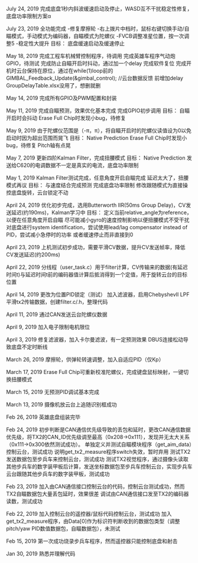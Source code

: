 July 24, 2019
完成底盘1秒内斜波缓速启动及停止，WASD互不干扰稳定性修复，底盘功率限制方案α

July 23, 2019
全功能完成
-修复摩擦轮
-右上拨片中档时，鼠标右键切换手动/自瞄模式，手动模式为编码器，自瞄模式为陀螺仪
-FVCB调整准星位置，按一次调整5
-稳定性大提升
目标：	底盘缓速启动及缓速停止

May 18, 2019
完成工程车机械臂控制程序，待调用
完成英雄车程序气动炮GPIO，待测试
完成防止自瞄开启时抖动，通过加一个delay
完成软件复位
完成开机时云台保持在原位，通过在while(1)loop前的   GIMBAL_Feedback_Update(&gimbal_control);             //云台数据反馈   前增加delay
GroupDelayTable.xlsx没用了，想删就删

May 14, 2019
完成所有GPIO及PWM配置和封装

May 11, 2019
完成自瞄预测，效果优化基本完成
完成GPIO初步调用
目标：	自瞄开启时会抖动
	Erase Full Chip时发现小bug，待修复

May 9, 2019
由于陀螺仪范围是（-π，π），将自瞄开启时的陀螺仪读值设为0以免启动时因为超出范围而晃飞
目标：	Native Prediction
	Erase Full Chip时发现小bug，待修复
	Pitch轴有点晃

May 7, 2019
更新四阶Kalman Filter，完成扭腰模式
目标：	Native Prediction
	发送给C620的电调数据不一定是真实的电流，底盘功率限制

May 1, 2019
Kalman Filter测试完成，任意角度开启自瞄完成
延迟太大了，扭腰模式再议
目标：	与速度结合完成预测
	完成底盘功率限制
	修改跟随模式为直接操控底盘旋转，云台锁定不动

April 24, 2019
优化初步完成，选用Butterworth IIR(50ms Group Delay)，CV发送延迟(约190ms)，Kalman学习中
目标：	定义当前relative_angle为reference，以便在任意角度开启自瞄
	尽可能减小gyro的速度控制影响以便扭腰模式不受干扰
	对底盘进行system identification，尝试使用lead/lag compensator instead of PID，尝试减小急停时的功率
	或者缓速停止而非直接到0

April 23, 2019
上机测试初步成功，需要平滑CV数据，提升CV发送帧率，降低CV发送延迟(约200ms)

April 22, 2019
分线程（user_task.c）用于filter计算，CV传输来的数据(有延迟时间t)与延迟时间t前的编码器值计算后抵消得到一个定值，用于旋转云台的目标位置

April 14, 2019
更改为位置PID锁定（测试）
加入滤波器，启用ChebyshevII LPF平滑tx2传输数据，创建filter.c/.h，整理代码

April 11, 2019
通过CAN发送云台陀螺仪数据

April 9, 2019
加入电子限制电机限位

April 3, 2019
修复滤波器，加入卡尔曼滤波，有一定预测效果
DBUS连接松动导致底盘不定时断线

March 26, 2019
摩擦轮，供弹轮转速调整，加入自适应PID（仅Kp）

March 17, 2019
Erase Full Chip可重新校准陀螺仪，完成键盘鼠标映射，一键切换扭腰模式

March 15, 2019
无预测PID调试基本完成

March 13, 2019
摄像机放云台上追随识别框成功

Feb 26, 2019
英雄底盘组装完毕

Feb 24, 2019
初步判断是CAN通信优先级导致的丢包和延时，更改CAN通信数据优先级，将TX2的CAN_ID优先级调至最高（0x208->0x111），发现并无太大关系（0x111->0x300依然测试成功）。
单独定义并测试自瞄模块程序（get_aim_data）控制云台，测试成功
说明get_tx2_measure程序switch失效，暂时弃用
测试TX2发送数据包至步兵车来控制云台，测试成功
测试TX2视觉程序，通过摄像头读取其他步兵车的数字装甲板后计算，发送坐标数据包至步兵车控制云台，实现步兵车云台跟随其他步兵车的数字装甲板，测试成功

Feb 23, 2019
加入由CAN通信接口控制云台的代码，控制云台测试成功，然而TX2自瞄数据包大量丢包延时，效果很差
调试由CAN通信接口发至TX2的编码器读数，测试成功

Feb 22, 2019
加入控制云台的遥控器/鼠标代码控制云台，测试成功
加入get_tx2_measure程序，由Data[0]作为标识符判断收到的数据包类型（调整pitch/yaw PID数值数据包，自瞄数据包），未测试

Feb 15, 2019
第一次成功烧录步兵车程序，然而遥控器只能控制底盘和射击

Jan 30, 2019
熟悉并理解代码
